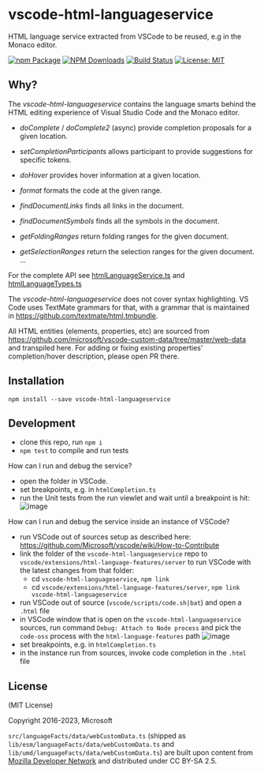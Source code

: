 # vscode-html-languageservice
HTML language service extracted from VSCode to be reused, e.g in the Monaco editor.

[![npm Package](https://img.shields.io/npm/v/vscode-html-languageservice.svg?style=flat-square)](https://www.npmjs.org/package/vscode-html-languageservice)
[![NPM Downloads](https://img.shields.io/npm/dm/vscode-html-languageservice.svg)](https://npmjs.org/package/vscode-html-languageservice)
[![Build Status](https://github.com/microsoft/vscode-html-languageservice/actions/workflows/node.js.yml/badge.svg)](https://github.com/microsoft/vscode-html-languageservice/actions)
[![License: MIT](https://img.shields.io/badge/License-MIT-yellow.svg)](https://opensource.org/licenses/MIT)

Why?
----

The _vscode-html-languageservice_ contains the language smarts behind the HTML editing experience of Visual Studio Code
and the Monaco editor.

 - *doComplete* / *doComplete2* (async) provide completion proposals for a given location.
 - *setCompletionParticipants* allows participant to provide suggestions for specific tokens.
 - *doHover* provides hover information at a given location.

 - *format* formats the code at the given range.
 - *findDocumentLinks* finds all links in the document.
 - *findDocumentSymbols* finds all the symbols in the document.
 - *getFoldingRanges* return folding ranges for the given document.
 - *getSelectionRanges* return the selection ranges for the given document.
 ...

 For the complete API see [htmlLanguageService.ts](./src/htmlLanguageService.ts) and [htmlLanguageTypes.ts](./src/htmlLanguageTypes.ts)


 The _vscode-html-languageservice_ does not cover syntax highlighting. VS Code uses TextMate grammars for that, with a grammar that is maintained in https://github.com/textmate/html.tmbundle. 


All HTML entities (elements, properties, etc) are sourced from https://github.com/microsoft/vscode-custom-data/tree/master/web-data and transpiled here. For adding or fixing existing properties' completion/hover description, please open PR there.


Installation
------------

    npm install --save vscode-html-languageservice

Development
-----------

- clone this repo, run `npm i`
- `npm test` to compile and run tests


How can I run and debug the service?

- open the folder in VSCode.
- set breakpoints, e.g. in `htmlCompletion.ts`
- run the Unit tests from the run viewlet and wait until a breakpoint is hit:
![image](https://user-images.githubusercontent.com/6461412/94239202-bdad4e80-ff11-11ea-99c3-cb9dbeb1c0b2.png)


How can I run and debug the service inside an instance of VSCode?

- run VSCode out of sources setup as described here: https://github.com/Microsoft/vscode/wiki/How-to-Contribute
- link the folder of the `vscode-html-languageservice` repo to `vscode/extensions/html-language-features/server` to run VSCode with the latest changes from that folder:
  - cd `vscode-html-languageservice`, `npm link`
  - cd `vscode/extensions/html-language-features/server`, `npm link vscode-html-languageservice`
- run VSCode out of source (`vscode/scripts/code.sh|bat`) and open a `.html` file
- in VSCode window that is open on the `vscode-html-languageservice` sources, run command `Debug: Attach to Node process` and pick the `code-oss` process with the `html-language-features` path
![image](https://user-images.githubusercontent.com/6461412/94239296-dfa6d100-ff11-11ea-8e30-6444cf5defb8.png)
- set breakpoints, e.g. in `htmlCompletion.ts`
- in the instance run from sources, invoke code completion in the `.html` file


License
-------

(MIT License)

Copyright 2016-2023, Microsoft

`src/languageFacts/data/webCustomData.ts` (shipped as `lib/esm/languageFacts/data/webCustomData.ts` and `lib/umd/languageFacts/data/webCustomData.ts`)
are built upon content from [Mozilla Developer Network](https://developer.mozilla.org/en-US/docs/Web) and distributed under CC BY-SA 2.5.

